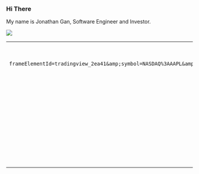 ### Hi There

My name is Jonathan Gan, Software Engineer and Investor.

<table width="100%"  border="0" cellpadding="0" cellspacing="0">
   <tr>
      <img src="https://activity-graph.herokuapp.com/graph?username=jongan69&theme=react-dark"/>
  </tr>
  
  <tr>
    <td align="center">
      <img src="https://github-readme-stats.vercel.app/api?username=jongan69&show_icons=true&theme=dracula" />
        <span>&nbsp;&nbsp;&nbsp;&nbsp;&nbsp;&nbsp;&nbsp;&nbsp;</span>
       
      <iframe id="tradingview_2ea41" src="https://www.tradingview.com/widgetembed/?frameElementId=tradingview_2ea41&amp;symbol=NASDAQ%3AAAPL&amp;interval=D&amp;hidesidetoolbar=1&amp;symboledit=1&amp;saveimage=1&amp;toolbarbg=f1f3f6&amp;studies=%5B%5D&amp;theme=dark&amp;style=1&amp;timezone=Etc%2FUTC&amp;studies_overrides=%7B%7D&amp;overrides=%7B%7D&amp;enabled_features=%5B%5D&amp;disabled_features=%5B%5D&amp;locale=en&amp;utm_source=www.tradingview.com&amp;utm_medium=widget_new&amp;utm_campaign=chart&amp;utm_term=NASDAQ%3AAAPL" style="width: 100%; height: 100%; margin: 0 !important; padding: 0 !important;" frameborder="0" allowtransparency="true" scrolling="no" allowfullscreen=""/>
      
       <a href="https://spotify-github-profile.vercel.app/api/view?uid=jonny2298&redirect=true">
      <img src="https://spotify-github-profile.vercel.app/api/view?uid=jonny2298&cover_image=true&theme=compact"/>
      <br>
    </td>
    <td align="center">
      <a href="https://jongan69.github.io/linktree/">
        <span>&nbsp;&nbsp;&nbsp;&nbsp;&nbsp;&nbsp;&nbsp;</span>
        <span>&nbsp;&nbsp;&nbsp;&nbsp;&nbsp;&nbsp;&nbsp;</span>
        <img src="https://imgs.search.brave.com/bQbST9xiMrAUrpyZTWcI65i0HkEMA30_0LOlV5OYE3c/rs:fit:474:480:1/g:ce/aHR0cHM6Ly9tZWRp/YTIuZ2lwaHkuY29t/L21lZGlhL1dabU5T/VVM3MXVqM1cvZ2lw/aHkuZ2lm.gif" />
        <span>&nbsp;&nbsp;&nbsp;&nbsp;&nbsp;&nbsp;&nbsp;&nbsp;</span>
        <span>&nbsp;&nbsp;&nbsp;&nbsp;&nbsp;&nbsp;&nbsp;&nbsp;</span>
        <br>
        <strong>My Linktree </strong>
    </td>
  </tr>
</table>
